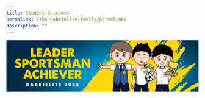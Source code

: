 ```yaml
---
title: Student Outcomes
permalink: /the-gabrielite-family/permalink/
description: ""
---
```

![](/images/Gabrielite%202025%20Banner.jpeg)